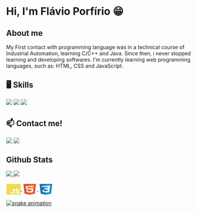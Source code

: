 <h1>Hi, I'm Flávio Porfírio 😁</h1>

<h2>About me</h2>
<p> 
 My First contact with programming language was in a technical course of Industrial Automation, learning C/C++ and Java. Since then, i never stopped learning and developing softwares. I'm currently learning web programming languages, such as: HTML, CSS and JavaScript.
 
</p>

<h2>🖥 Skills</h2>
<div style="display: inline_block">
  <img src="https://img.shields.io/badge/javascript-%23323330.svg?style=for-the-badge&logo=javascript&logoColor=%23F7DF1E" style="margin-bottom: 4px;" height="30px">
  <img src="https://img.shields.io/badge/html5-%23E34F26.svg?style=for-the-badge&logo=html5&logoColor=white" style="margin-bottom: 4px;" height="30px">
<img src="https://img.shields.io/badge/css3-%231572B6.svg?style=for-the-badge&logo=css3&logoColor=white" style="margin-bottom: 4px;" height="30px">
</div>

<h2>📫 Contact me!</h2>
<div> 
<a href = "mailto:flavioporfirio86@gmail.com"><img src="https://img.shields.io/badge/-Gmail-%23333?style=for-the-badge&logo=gmail&logoColor=white" target="_blank"></a>
<a href="https://www.linkedin.com/in/flavio-porfírio-1b8204168/" target="_blank"><img src="https://img.shields.io/badge/-LinkedIn-%230077B5?style=for-the-badge&logo=linkedin&logoColor=white" target="_blank"></a> 
</div>

<h2> Github Stats</h2>
 <div>
  <a href="https://github.com/flavioporfirio">
  <img height="180em" src="https://github-readme-stats.vercel.app/api?username=flavioporfirio&show_icons=true&theme=tokyonight&include_all_commits=true"/>
  <img height="180em" src="https://github-readme-stats.vercel.app/api/top-langs/?username=flavioporfirio&hide=typescript&layout=compact&langs_count=6&theme=tokyonight"/>
</div>
<div style="display: inline_block"><br>
  <img align="center" alt="Js" height="30" width="40" src="https://raw.githubusercontent.com/devicons/devicon/master/icons/javascript/javascript-plain.svg">
  <img align="center" alt="HTML" height="30" width="40" src="https://raw.githubusercontent.com/devicons/devicon/master/icons/html5/html5-original.svg">
  <img align="center" alt="CSS" height="30" width="40" src="https://raw.githubusercontent.com/devicons/devicon/master/icons/css3/css3-original.svg">
</div>

<div>
 
 ![snake animation](https://github.com/flavioporfirio/flavioporfirio/blob/output/github-contribution-grid-snake2.svg)

 
</div>
